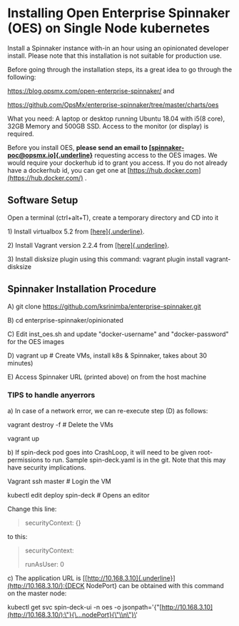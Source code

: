 # Installing Open Enterprise Spinnaker (OES) on Single Node kubernetes

Install a Spinnaker instance with-in an hour using an opinionated
developer install. Please note that this installation is not suitable
for production use.

Before going through the installation steps, its a great idea to go
through the following:

https://blog.opsmx.com/open-enterprise-spinnaker/ and

https://github.com/OpsMx/enterprise-spinnaker/tree/master/charts/oes

What you need: A laptop or desktop running Ubuntu 18.04 with i5(8 core),
32GB Memory and 500GB SSD. Access to the monitor (or display) is
required.

Before you install OES, **please send an email to
[[spinnaker-poc\@opsmx.io]{.underline}](mailto:spinnaker-poc@opsmx.io)**
requesting access to the OES images. We would require your dockerhub id
to grant you access. If you do not already have a dockerhub id, you can
get one at [https://hub.docker.com](https://hub.docker.com/) .

## Software Setup

Open a terminal (ctrl+alt+T), create a temporary directory and CD into
it

1\) Install virtualbox 5.2 from
[[here]{.underline}](https://qiita.com/shaching/items/4fcc95f20cff2450aa8f).

2\) Install Vagrant version 2.2.4 from
[[here]{.underline}](https://linuxize.com/post/how-to-install-vagrant-on-ubuntu-18-04).

3\) Install disksize plugin using this command: vagrant plugin install
vagrant-disksize

## Spinnaker Installation Procedure

A\) git clone <https://github.com/ksrinimba/enterprise-spinnaker.git>

B\) cd enterprise-spinnaker/opinionated

C\) Edit inst\_oes.sh and update "docker-username" and "docker-password"
for the OES images

D\) vagrant up \# Create VMs, install k8s & Spinnaker, takes about 30
minutes)

E\) Access Spinnaker URL (printed above) on from the host machine

### TIPS to handle anyerrors

a\) In case of a network error, we can re-execute step (D) as follows:

vagrant destroy -f \# Delete the VMs

vagrant up

b\) If spin-deck pod goes into CrashLoop, it will need to be given
root-permissions to run. Sample spin-deck.yaml is in the git. Note that
this may have security implications.

Vagrant ssh master \# Login the VM

kubectl edit deploy spin-deck \# Opens an editor

Change this line:

> securityContext: {}

to this:

> securityContext:
>
> runAsUser: 0

c\) The application URL is
[[http://10.168.3.10]{.underline}](http://10.168.3.10/):{DECK NodePort}
can be obtained with this command on the master node:

kubectl get svc spin-deck-ui -n oes -o
jsonpath=\'{\"[http://10.168.3.10](http://10.168.3.10/):\"}{\...nodePort}{\"\\n\"}\'
